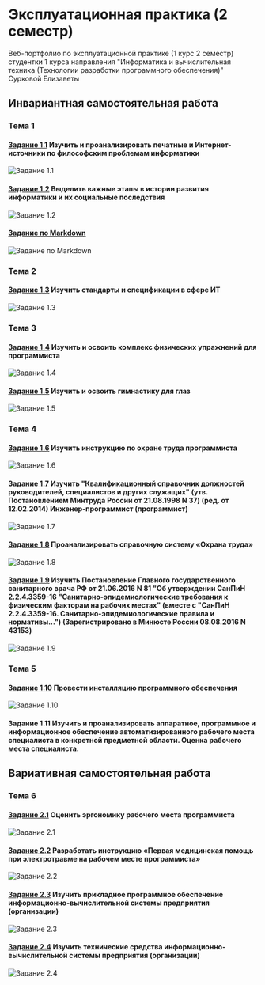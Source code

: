 # Эксплуатационная практика (2 семестр)
Веб-портфолио по эксплуатационной практике (1 курс 2 семестр) студентки 1 курса направления "Информатика и вычислительная техника (Технологии разработки программного обеспечения)" Сурковой Елизаветы

## Инвариантная самостоятельная работа

### Тема 1

#### [Задание 1.1](https://github.com/surkovaes/practice-2-semester/blob/master/%D0%97%D0%B0%D0%B4%D0%B0%D0%BD%D0%B8%D0%B5%201.1%20%D0%98%D0%A1%D0%A0.pdf) Изучить и проанализировать печатные и Интернет-источники по философским проблемам информатики

![Задание 1.1](https://www.unitag.io/qreator/generate?crs=xnjFkEn%252FP85fCPDXJ%252FXXKnPnKU%252FtWVh9E7ei8Ex%252BR4XsTvus59MiRl4OtJ5Y%252F3aRXopA7Qn4wJ6m3qLfsP4IWv39ocSd3mMczmj1AuyiW6K%252F58n8n8s5NK61vAUi6GUR9QhYs1xUoNWG3PC4owAgU1Q%252FHThW3FIfdeEUqZ%252BlJgc%253D&crd=fhOysE0g3Bah%252BuqXA7NPQx2rrS2o9rjHfmG68tV%252F4kzebB4n414t%252FWLYL203DgaPxh8gqne3a4y4yol%252BW8DEK6JamM0%252FCyw%252BmhXeqLQB46VAJn9X5scQFdfjymHOwy%252BCOC1IbaZS8dCdch0%252BTdHkHv6vs1qS0AF9StzAxusQKohei9DHGsJfjC33O6%252BF890I7Vh4szaEOEEQy3x9fbtqVUMEuTfb07B7ALSkIHjrV%252Bo%253D)

#### [Задание 1.2](https://github.com/surkovaes/practice-2-semester/blob/master/%D0%97%D0%B0%D0%B4%D0%B0%D0%BD%D0%B8%D0%B5%201.2%20%D0%98%D0%A1%D0%A0.jpg) Выделить важные этапы в истории развития информатики и их социальные последствия

![Задание 1.2](https://www.unitag.io/qreator/generate?crs=xnjFkEn%252FP85fCPDXJ%252FXXKnPnKU%252FtWVh9E7ei8Ex%252BR4XsTvus59MiRl4OtJ5Y%252F3aRXopA7Qn4wJ6m3qLfsP4IWv39ocSd3mMczmj1AuyiW6K%252F58n8n8s5NK61vAUi6GUR9QhYs1xUoNWG3PC4owAgU1Q%252FHThW3FIfdeEUqZ%252BlJgc%253D&crd=fhOysE0g3Bah%252BuqXA7NPQx2rrS2o9rjHfmG68tV%252F4kzebB4n414t%252FWLYL203DgaPxh8gqne3a4y4yol%252BW8DEK6JamM0%252FCyw%252BmhXeqLQB46VAJn9X5scQFdfjymHOwy%252BCOC1IbaZS8dCdch0%252BTdHkHv6vs1qS0AF9StzAxusQKoj7opMeEaMBjVhBAAaFeb8gc0IB%252BnevmLoeAfJSnJiD9n2MpfgTXySrmXBNSW%252BLVz4%253D)

#### [Задание по Markdown](https://github.com/surkovaes/practice-2-semester/blob/master/%D0%97%D0%B0%D0%B4%D0%B0%D0%BD%D0%B8%D0%B5%20%D0%BF%D0%BE%20Markdown%20(%D0%9E%20%D0%9A%D0%90%D0%A4%D0%95%D0%94%D0%A0%D0%95).md)

![Задание по Markdown](https://www.unitag.io/qreator/generate?crs=xnjFkEn%252FP85fCPDXJ%252FXXKnPnKU%252FtWVh9E7ei8Ex%252BR4XsTvus59MiRl4OtJ5Y%252F3aRXopA7Qn4wJ6m3qLfsP4IWv39ocSd3mMczmj1AuyiW6K%252F58n8n8s5NK61vAUi6GUR9QhYs1xUoNWG3PC4owAgU1Q%252FHThW3FIfdeEUqZ%252BlJgc%253D&crd=fhOysE0g3Bah%252BuqXA7NPQx2rrS2o9rjHfmG68tV%252F4kzebB4n414t%252FWLYL203DgaPxh8gqne3a4y4yol%252BW8DEK6JamM0%252FCyw%252BmhXeqLQB46VAJn9X5scQFdfjymHOwy%252BCOC1IbaZS8dCdch0%252BTdHkHv6vs1qS0AF9StzAxusQKog%252BI0gvKao1lYRvLip3%252FNnK5E3SXKyJtDJ6S%252FXXBMBxleMC%252FBu7hSRkC5LtH%252FfQA6srJYb%252FzHUcweXo884IH7R7ChErCrxveJkj4coRlhGyLsasteEnfeHfhMptf1jSa1gyioHtInbo%252BmJucsd8HTcN)

### Тема 2

#### [Задание 1.3](https://github.com/surkovaes/practice-2-semester/blob/master/%D0%97%D0%B0%D0%B4%D0%B0%D0%BD%D0%B8%D0%B5%201.3%20%D0%98%D0%A1%D0%A0.pdf) Изучить стандарты и спецификации в сфере ИТ

![Задание 1.3](https://www.unitag.io/qreator/generate?crs=xnjFkEn%252FP85fCPDXJ%252FXXKnPnKU%252FtWVh9E7ei8Ex%252BR4XsTvus59MiRl4OtJ5Y%252F3aRXopA7Qn4wJ6m3qLfsP4IWv39ocSd3mMczmj1AuyiW6K%252F58n8n8s5NK61vAUi6GUR9QhYs1xUoNWG3PC4owAgU1Q%252FHThW3FIfdeEUqZ%252BlJgc%253D&crd=fhOysE0g3Bah%252BuqXA7NPQx2rrS2o9rjHfmG68tV%252F4kzebB4n414t%252FWLYL203DgaPxh8gqne3a4y4yol%252BW8DEK6JamM0%252FCyw%252BmhXeqLQB46VAJn9X5scQFdfjymHOwy%252BCOC1IbaZS8dCdch0%252BTdHkHv6vs1qS0AF9StzAxusQKohrfn1JIcAibjAmkCUAR9YdOExOt2%252BH8%252FKgkZCfluK36zr99FNJSUFpBKBs8HH1lZs%253D)

### Тема 3

#### [Задание 1.4](https://github.com/surkovaes/practice-2-semester/blob/master/%D0%97%D0%B0%D0%B4%D0%B0%D0%BD%D0%B8%D0%B5%201.4%20%D0%98%D0%A1%D0%A0.pdf) Изучить и освоить комплекс физических упражнений для программиста

![Задание 1.4](https://www.unitag.io/qreator/generate?crs=xnjFkEn%252FP85fCPDXJ%252FXXKnPnKU%252FtWVh9E7ei8Ex%252BR4XsTvus59MiRl4OtJ5Y%252F3aRXopA7Qn4wJ6m3qLfsP4IWv39ocSd3mMczmj1AuyiW6K%252F58n8n8s5NK61vAUi6GUR9QhYs1xUoNWG3PC4owAgU1Q%252FHThW3FIfdeEUqZ%252BlJgc%253D&crd=fhOysE0g3Bah%252BuqXA7NPQx2rrS2o9rjHfmG68tV%252F4kzebB4n414t%252FWLYL203DgaPxh8gqne3a4y4yol%252BW8DEK6JamM0%252FCyw%252BmhXeqLQB46VAJn9X5scQFdfjymHOwy%252BCOC1IbaZS8dCdch0%252BTdHkHv6vs1qS0AF9StzAxusQKojo1No%252FmVnz%252FJ3H8fhGlrzqpY2QtSs4q7WQQxIC6QOkqY3DX%252FD%252BBIwo3O9Shhneze0%253D)

#### [Задание 1.5](https://github.com/surkovaes/practice-2-semester/blob/master/%D0%97%D0%B0%D0%B4%D0%B0%D0%BD%D0%B8%D0%B5%201.5%20%D0%98%D0%A1%D0%A0.pdf) Изучить и освоить гимнастику для глаз

![Задание 1.5](https://www.unitag.io/qreator/generate?crs=xnjFkEn%252FP85fCPDXJ%252FXXKnPnKU%252FtWVh9E7ei8Ex%252BR4XsTvus59MiRl4OtJ5Y%252F3aRXopA7Qn4wJ6m3qLfsP4IWv39ocSd3mMczmj1AuyiW6K%252F58n8n8s5NK61vAUi6GUR9QhYs1xUoNWG3PC4owAgU1Q%252FHThW3FIfdeEUqZ%252BlJgc%253D&crd=fhOysE0g3Bah%252BuqXA7NPQx2rrS2o9rjHfmG68tV%252F4kzebB4n414t%252FWLYL203DgaPxh8gqne3a4y4yol%252BW8DEK6JamM0%252FCyw%252BmhXeqLQB46VAJn9X5scQFdfjymHOwy%252BCOC1IbaZS8dCdch0%252BTdHkHv6vs1qS0AF9StzAxusQKohH17h8vMFonhlwObOKKJLja5DsGbAmHDP%252BN4viPmR%252FLddYB0q1cqJzljSaua5LNbM%253D)

### Тема 4

#### [Задание 1.6](https://github.com/surkovaes/practice-2-semester/blob/master/%D0%97%D0%B0%D0%B4%D0%B0%D0%BD%D0%B8%D0%B5%201.6%20%D0%98%D0%A1%D0%A0.pdf) Изучить инструкцию по охране труда программиста

![Задание 1.6](https://www.unitag.io/qreator/generate?crs=xnjFkEn%252FP85fCPDXJ%252FXXKnPnKU%252FtWVh9E7ei8Ex%252BR4XsTvus59MiRl4OtJ5Y%252F3aRXopA7Qn4wJ6m3qLfsP4IWv39ocSd3mMczmj1AuyiW6K%252F58n8n8s5NK61vAUi6GUR9QhYs1xUoNWG3PC4owAgU1Q%252FHThW3FIfdeEUqZ%252BlJgc%253D&crd=fhOysE0g3Bah%252BuqXA7NPQx2rrS2o9rjHfmG68tV%252F4kzebB4n414t%252FWLYL203DgaPxh8gqne3a4y4yol%252BW8DEK6JamM0%252FCyw%252BmhXeqLQB46VAJn9X5scQFdfjymHOwy%252BCOC1IbaZS8dCdch0%252BTdHkHv6vs1qS0AF9StzAxusQKohXZ4U18Z0h9v0ejJKQ3GpUBMM1rvOxlZReCzoqlFcYLFEeWUjMet6pYEJ5%252BJRcjDM%253D)

#### [Задание 1.7](https://github.com/surkovaes/practice-2-semester/blob/master/%D0%97%D0%B0%D0%B4%D0%B0%D0%BD%D0%B8%D0%B5%201.7%20%D0%98%D0%A1%D0%A0.pdf) Изучить "Квалификационный справочник должностей руководителей, специалистов и других служащих" (утв. Постановлением Минтруда России от 21.08.1998 N 37) (ред. от 12.02.2014) Инженер-программист (программист)

![Задание 1.7](https://www.unitag.io/qreator/generate?crs=xnjFkEn%252FP85fCPDXJ%252FXXKnPnKU%252FtWVh9E7ei8Ex%252BR4XsTvus59MiRl4OtJ5Y%252F3aRXopA7Qn4wJ6m3qLfsP4IWv39ocSd3mMczmj1AuyiW6K%252F58n8n8s5NK61vAUi6GUR9QhYs1xUoNWG3PC4owAgU1Q%252FHThW3FIfdeEUqZ%252BlJgc%253D&crd=fhOysE0g3Bah%252BuqXA7NPQx2rrS2o9rjHfmG68tV%252F4kzebB4n414t%252FWLYL203DgaPxh8gqne3a4y4yol%252BW8DEK6JamM0%252FCyw%252BmhXeqLQB46VAJn9X5scQFdfjymHOwy%252BCOC1IbaZS8dCdch0%252BTdHkHv6vs1qS0AF9StzAxusQKogzJe7XK0xiRLrjgDyXFb2UvakEvk7iD5lmKAd88w2YdGtZ1r9ooV7sjg9CVePMgVo%253D)

#### [Задание 1.8](https://github.com/surkovaes/practice-2-semester/blob/master/%D0%97%D0%B0%D0%B4%D0%B0%D0%BD%D0%B8%D0%B5%201.8%20%D0%98%D0%A1%D0%A0.pdf) Проанализировать справочную систему «Охрана труда»

![Задание 1.8](https://www.unitag.io/qreator/generate?crs=xnjFkEn%252FP85fCPDXJ%252FXXKnPnKU%252FtWVh9E7ei8Ex%252BR4XsTvus59MiRl4OtJ5Y%252F3aRXopA7Qn4wJ6m3qLfsP4IWv39ocSd3mMczmj1AuyiW6K%252F58n8n8s5NK61vAUi6GUR9QhYs1xUoNWG3PC4owAgU1Q%252FHThW3FIfdeEUqZ%252BlJgc%253D&crd=fhOysE0g3Bah%252BuqXA7NPQx2rrS2o9rjHfmG68tV%252F4kzebB4n414t%252FWLYL203DgaPxh8gqne3a4y4yol%252BW8DEK6JamM0%252FCyw%252BmhXeqLQB46VAJn9X5scQFdfjymHOwy%252BCOC1IbaZS8dCdch0%252BTdHkHv6vs1qS0AF9StzAxusQKohfetAUdj1gFizQDrSme3HhZsY%252FOqui%252FfeMTq6NM1gPE20FfVBbjSqp8SWfF12vjr0%253D)

#### [Задание 1.9](https://github.com/surkovaes/practice-2-semester/blob/master/%D0%97%D0%B0%D0%B4%D0%B0%D0%BD%D0%B8%D0%B5%201.9%20%D0%98%D0%A1%D0%A0.pdf) Изучить Постановление Главного государственного санитарного врача РФ от 21.06.2016 N 81 "Об утверждении СанПиН 2.2.4.3359-16 "Санитарно-эпидемиологические требования к физическим факторам на рабочих местах" (вместе с "СанПиН 2.2.4.3359-16. Санитарно-эпидемиологические правила и нормативы...") (Зарегистрировано в Минюсте России 08.08.2016 N 43153)

![Задание 1.9](https://www.unitag.io/qreator/generate?crs=xnjFkEn%252FP85fCPDXJ%252FXXKnPnKU%252FtWVh9E7ei8Ex%252BR4XsTvus59MiRl4OtJ5Y%252F3aRXopA7Qn4wJ6m3qLfsP4IWv39ocSd3mMczmj1AuyiW6K%252F58n8n8s5NK61vAUi6GUR9QhYs1xUoNWG3PC4owAgU1Q%252FHThW3FIfdeEUqZ%252BlJgc%253D&crd=fhOysE0g3Bah%252BuqXA7NPQx2rrS2o9rjHfmG68tV%252F4kzebB4n414t%252FWLYL203DgaPxh8gqne3a4y4yol%252BW8DEK6JamM0%252FCyw%252BmhXeqLQB46VAJn9X5scQFdfjymHOwy%252BCOC1IbaZS8dCdch0%252BTdHkHv6vs1qS0AF9StzAxusQKog2rFp7CGb52vjt%252FWeIs3uGDyiMMOZeWjKnFRTKZH1DU8391CgIlCVkn6t7xyhYozc%253D)

### Тема 5

#### [Задание 1.10](https://github.com/surkovaes/practice-2-semester/blob/master/%D0%97%D0%B0%D0%B4%D0%B0%D0%BD%D0%B8%D0%B5%201.10%20%D0%98%D0%A1%D0%A0.pdf) Провести инсталляцию программного обеспечения

![Задание 1.10](https://www.unitag.io/qreator/generate?crs=xnjFkEn%252FP85fCPDXJ%252FXXKnPnKU%252FtWVh9E7ei8Ex%252BR4XsTvus59MiRl4OtJ5Y%252F3aRXopA7Qn4wJ6m3qLfsP4IWv39ocSd3mMczmj1AuyiW6K%252F58n8n8s5NK61vAUi6GUR9QhYs1xUoNWG3PC4owAgU1Q%252FHThW3FIfdeEUqZ%252BlJgc%253D&crd=fhOysE0g3Bah%252BuqXA7NPQx2rrS2o9rjHfmG68tV%252F4kzebB4n414t%252FWLYL203DgaPxh8gqne3a4y4yol%252BW8DEK6JamM0%252FCyw%252BmhXeqLQB46VAJn9X5scQFdfjymHOwy%252BCOC1IbaZS8dCdch0%252BTdHkHv6vs1qS0AF9StzAxusQKoiwajxeWJgal46js2ph6YaagGrW%252Fc47xmnfrfRIbHPYOAgYomSbqgMO7uyYaZMv59w%253D)

#### Задание 1.11 Изучить и проанализировать аппаратное, программное и информационное обеспечение автоматизированного рабочего места специалиста в конкретной предметной области. Оценка рабочего места специалиста.

## Вариативная самостоятельная работа

### Тема 6

#### [Задание 2.1](https://github.com/surkovaes/practice-2-semester/blob/master/%D0%97%D0%B0%D0%B4%D0%B0%D0%BD%D0%B8%D0%B5%202.1%20%D0%92%D0%A1%D0%A0.pdf) Оценить эргономику рабочего места программиста

![Задание 2.1](https://www.unitag.io/qreator/generate?crs=xnjFkEn%252FP85fCPDXJ%252FXXKnPnKU%252FtWVh9E7ei8Ex%252BR4XsTvus59MiRl4OtJ5Y%252F3aRXopA7Qn4wJ6m3qLfsP4IWv39ocSd3mMczmj1AuyiW6K%252F58n8n8s5NK61vAUi6GUR9QhYs1xUoNWG3PC4owAgU1Q%252FHThW3FIfdeEUqZ%252BlJgc%253D&crd=fhOysE0g3Bah%252BuqXA7NPQx2rrS2o9rjHfmG68tV%252F4kzebB4n414t%252FWLYL203DgaPxh8gqne3a4y4yol%252BW8DEK6JamM0%252FCyw%252BmhXeqLQB46VAJn9X5scQFdfjymHOwy%252BCOC1IbaZS8dCdch0%252BTdHkHv6vs1qS0AF9StzAxusQKogHBvEukgP0dWNKGjTvsSOAvnAY%252BvKwIh%252Bkg4qmJeXttWz9jQi9KYguqg7XW0fR15M%253D)

#### [Задание 2.2](https://github.com/surkovaes/practice-2-semester/blob/master/%D0%97%D0%B0%D0%B4%D0%B0%D0%BD%D0%B8%D0%B5%202.2%20%D0%92%D0%A1%D0%A0.pdf) Разработать инструкцию «Первая медицинская помощь при электротравме на рабочем месте программиста»

![Задание 2.2](https://www.unitag.io/qreator/generate?crs=xnjFkEn%252FP85fCPDXJ%252FXXKnPnKU%252FtWVh9E7ei8Ex%252BR4XsTvus59MiRl4OtJ5Y%252F3aRXopA7Qn4wJ6m3qLfsP4IWv39ocSd3mMczmj1AuyiW6K%252F58n8n8s5NK61vAUi6GUR9QhYs1xUoNWG3PC4owAgU1Q%252FHThW3FIfdeEUqZ%252BlJgc%253D&crd=fhOysE0g3Bah%252BuqXA7NPQx2rrS2o9rjHfmG68tV%252F4kzebB4n414t%252FWLYL203DgaPxh8gqne3a4y4yol%252BW8DEK6JamM0%252FCyw%252BmhXeqLQB46VAJn9X5scQFdfjymHOwy%252BCOC1IbaZS8dCdch0%252BTdHkHv6vs1qS0AF9StzAxusQKogMMus4vRX8e%252Fx85L5EnHOMwTMCR9PfdV1NAg%252FHnSZn%252F49PPYBAfL%252B1tcPOB4qW6Xw%253D)

#### [Задание 2.3](https://github.com/surkovaes/practice-2-semester/blob/master/%D0%97%D0%B0%D0%B4%D0%B0%D0%BD%D0%B8%D0%B5%202.3%20%D0%92%D0%A1%D0%A0.pdf) Изучить прикладное программное обеспечение информационно-вычислительной системы предприятия (организации)

![Задание 2.3](https://www.unitag.io/qreator/generate?crs=xnjFkEn%252FP85fCPDXJ%252FXXKnPnKU%252FtWVh9E7ei8Ex%252BR4XsTvus59MiRl4OtJ5Y%252F3aRXopA7Qn4wJ6m3qLfsP4IWv39ocSd3mMczmj1AuyiW6K%252F58n8n8s5NK61vAUi6GUR9QhYs1xUoNWG3PC4owAgU1Q%252FHThW3FIfdeEUqZ%252BlJgc%253D&crd=fhOysE0g3Bah%252BuqXA7NPQx2rrS2o9rjHfmG68tV%252F4kzebB4n414t%252FWLYL203DgaPxh8gqne3a4y4yol%252BW8DEK6JamM0%252FCyw%252BmhXeqLQB46VAJn9X5scQFdfjymHOwy%252BCOC1IbaZS8dCdch0%252BTdHkHv6vs1qS0AF9StzAxusQKoi5yG7uxR2cfwP3vvm1tzWsCYNHip1BWUza9B0wuCjBqdX202lQ6XeHGOsMTifLqoc%253D)

#### [Задание 2.4](https://github.com/surkovaes/practice-2-semester/blob/master/%D0%97%D0%B0%D0%B4%D0%B0%D0%BD%D0%B8%D0%B5%202.4%20%D0%92%D0%A1%D0%A0.pdf) Изучить технические средства информационно-вычислительной системы предприятия (организации)

![Задание 2.4](https://www.unitag.io/qreator/generate?crs=xnjFkEn%252FP85fCPDXJ%252FXXKnPnKU%252FtWVh9E7ei8Ex%252BR4XsTvus59MiRl4OtJ5Y%252F3aRXopA7Qn4wJ6m3qLfsP4IWv39ocSd3mMczmj1AuyiW6K%252F58n8n8s5NK61vAUi6GUR9QhYs1xUoNWG3PC4owAgU1Q%252FHThW3FIfdeEUqZ%252BlJgc%253D&crd=fhOysE0g3Bah%252BuqXA7NPQx2rrS2o9rjHfmG68tV%252F4kzebB4n414t%252FWLYL203DgaPxh8gqne3a4y4yol%252BW8DEK6JamM0%252FCyw%252BmhXeqLQB46VAJn9X5scQFdfjymHOwy%252BCOC1IbaZS8dCdch0%252BTdHkHv6vs1qS0AF9StzAxusQKoiigXg%252FqXws%252BksNxJ2sTw%252BaKSRl5AUZtKSEB%252FZUurfCeidB6A28vhD6vk6nY1xR%252FiM%253D)
